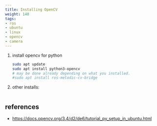 ```yaml
---
title: Installing OpenCV
weight: 140
tags:
- ros
- ubuntu
- linux
- opencv
- camera
---
```


1. install opencv for python

    ```bash
    sudo apt update
    sudo apt install python3-opencv
    # may be done already depending on what you installed.
    #sudo apt install ros-melodic-cv-bridge
    ```


1. other installs:

    ```bash
    ```

## references

* https://docs.opencv.org/3.4/d2/de6/tutorial_py_setup_in_ubuntu.html
